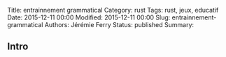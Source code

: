 Title: entrainnement grammatical
Category: rust
Tags: rust, jeux, educatif
Date: 2015-12-11 00:00
Modified: 2015-12-11 00:00
Slug: entrainnement-grammatical
Authors: Jérémie Ferry
Status: published
Summary:

## Intro
